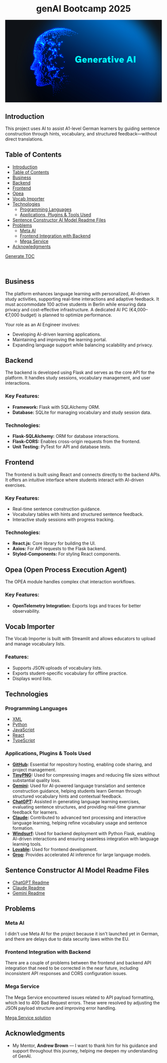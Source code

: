 <h1 align="center">genAI Bootcamp 2025</h1>

<img src="assets/readme/generative-ai.webp" alt="A decorative picture featuring GenAI">

## Introduction

This project uses AI to assist A1-level German learners by guiding sentence construction through hints, vocabulary, and structured feedback—without direct translations.

## Table of Contents

- [Introduction](#introduction)
- [Table of Contents](#table-of-contents)
- [Business](#business)
- [Backend](#backend)
- [Frontend](#frontend)
- [Opea](#opea-open-process-execution-agent)
- [Vocab Importer](#vocab-importer)
- [Technologies](#technologies)
  - [Programming Languages](#programming-languages)
  - [Applications, Plugins & Tools Used](#applications--plugins---tools-used)
- [Sentence Constructor AI Model Readme Files](#sentence-constructor-ai-model-readme-files)
- [Problems](#problems)
  - [Meta AI](#meta-ai)
  - [Frontend Integration with Backend](#frontend-integration-with-backend)
  - [Mega Service](#mega-service)
- [Acknowledgments](#acknowledgments)

[Generate TOC](https://ecotrust-canada.github.io/markdown-toc/)

<br>

## Business

The platform enhances language learning with personalized, AI-driven study activities, supporting real-time interactions and adaptive feedback. It must accommodate 100 active students in Berlin while ensuring data privacy and cost-effective infrastructure. A dedicated AI PC (€4,000–€7,000 budget) is planned to optimize performance.

Your role as an AI Engineer involves:

- Developing AI-driven learning applications.
- Maintaining and improving the learning portal.
- Expanding language support while balancing scalability and privacy.

## Backend

The backend is developed using Flask and serves as the core API for the platform. It handles study sessions, vocabulary management, and user interactions.

### Key Features:

- **Framework:** Flask with SQLAlchemy ORM.
- **Database:** SQLite for managing vocabulary and study session data.

### Technologies:

- **Flask-SQLAlchemy:** ORM for database interactions.
- **Flask-CORS:** Enables cross-origin requests from the frontend.
- **Unit Testing:** PyTest for API and database tests.

## Frontend

The frontend is built using React and connects directly to the backend APIs. It offers an intuitive interface where students interact with AI-driven exercises.

### Key Features:

- Real-time sentence construction guidance.
- Vocabulary tables with hints and structured sentence feedback.
- Interactive study sessions with progress tracking.

### Technologies:

- **React.js:** Core library for building the UI.
- **Axios:** For API requests to the Flask backend.
- **Styled-Components:** For styling React components.

## Opea (Open Process Execution Agent)

The OPEA module handles complex chat interaction workflows.

### Key Features:

- **OpenTelemetry Integration:** Exports logs and traces for better observability.

## Vocab Importer

The Vocab Importer is built with Streamlit and allows educators to upload and manage vocabulary lists.

### Features:

- Supports JSON uploads of vocabulary lists.
- Exports student-specific vocabulary for offline practice.
- Displays word lists.

## Technologies

### Programming Languages

- [XML](https://en.wikipedia.org/wiki/XML)
- [Python](https://www.python.org/)
- [JavaScript](https://de.wikipedia.org/wiki/JavaScript)
- [React](https://react.dev/)
- [TypeScript](https://www.typescriptlang.org/)

### Applications, Plugins & Tools Used

- **[GitHub](https://github.com/):** Essential for repository hosting, enabling code sharing, and project management.
- **[TinyPNG](https://tinypng.com/):** Used for compressing images and reducing file sizes without substantial quality loss.
- **[Gemini](https://gemini.google.com/):** Used for AI-powered language translation and sentence construction guidance, helping students learn German through structured vocabulary hints and contextual feedback.
- **[ChatGPT](https://chat.openai.com/):** Assisted in generating language learning exercises, evaluating sentence structures, and providing real-time grammar feedback for learners.
- **[Claude](https://claude.ai/):** Contributed to advanced text processing and interactive language learning, helping refine vocabulary usage and sentence formation.
- **[Windsurf](https://codeium.com/windsurf):** Used for backend deployment with Python Flask, enabling AI-driven interactions and ensuring seamless integration with language learning tools.
- **[Lovable](https://lovable.dev/):** Used for frontend development.
- **[Groq](https://groq.com/):** Provides accelerated AI inference for large language models.

## Sentence Constructor AI Model Readme Files

- [ChatGPT Readme](https://github.com/DavidTausend/gen-ai-bootcamp-2025/blob/main/sentence-constructor/chartgpt/readme.md)
- [Claude Readme](https://github.com/DavidTausend/gen-ai-bootcamp-2025/blob/main/sentence-constructor/claude/readme.md)
- [Gemini Readme](https://github.com/DavidTausend/gen-ai-bootcamp-2025/blob/main/sentence-constructor/gemini/readme.md)

## Problems

### Meta AI

I didn't use Meta AI for the project because it isn't launched yet in German, and there are delays due to data security laws within the EU.

### Frontend Integration with Backend

There are a couple of problems between the frontend and backend API integration that need to be corrected in the near future, including inconsistent API responses and CORS configuration issues.

### Mega Service

The Mega Service encountered issues related to API payload formatting, which led to 400 Bad Request errors. These were resolved by adjusting the JSON payload structure and improving error handling.

[Mega Service solution](/Users/davidtausend/Documents/lang-portal/genAI/gen-ai-bootcamp-2025/opea-comps/mega-service/Readme.md)

## Acknowledgments

- My Mentor, **Andrew Brown** — I want to thank him for his guidance and support throughout this journey, helping me deepen my understanding of GenAI.
